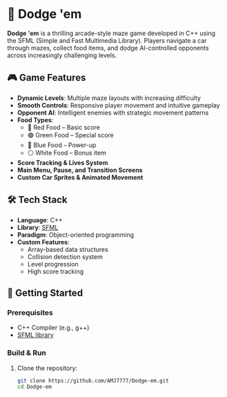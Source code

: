 # 🚗 Dodge 'em

**Dodge 'em** is a thrilling arcade-style maze game developed in C++ using the SFML (Simple and Fast Multimedia Library). Players navigate a car through mazes, collect food items, and dodge AI-controlled opponents across increasingly challenging levels.

## 🎮 Game Features

- **Dynamic Levels**: Multiple maze layouts with increasing difficulty
- **Smooth Controls**: Responsive player movement and intuitive gameplay
- **Opponent AI**: Intelligent enemies with strategic movement patterns
- **Food Types**:
  - 🔴 Red Food – Basic score
  - 🟢 Green Food – Special score
  - 🔵 Blue Food – Power-up
  - ⚪ White Food – Bonus item
- **Score Tracking & Lives System**
- **Main Menu, Pause, and Transition Screens**
- **Custom Car Sprites & Animated Movement**

## 🛠️ Tech Stack

- **Language**: C++
- **Library**: [SFML](https://www.sfml-dev.org/)
- **Paradigm**: Object-oriented programming
- **Custom Features**:
  - Array-based data structures
  - Collision detection system
  - Level progression
  - High score tracking

## 🚀 Getting Started

### Prerequisites
- C++ Compiler (e.g., g++)
- [SFML library](https://www.sfml-dev.org/download.php)

### Build & Run
1. Clone the repository:
   ```bash
   git clone https://github.com/AMJ7777/Dodge-em.git
   cd Dodge-em
